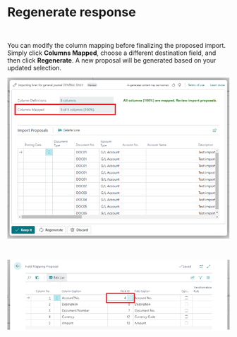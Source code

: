 # Regenerate response
&nbsp;  

You can modify the column mapping before finalizing the proposed import. Simply click **Columns Mapped**, choose a different destination field, and then click **Regenerate**. A new proposal will be generated based on your updated selection.
&nbsp;  

![Columns mapped](images/ColumnsMapped.png)

&nbsp;  

![Select field](images/SelectField.png)